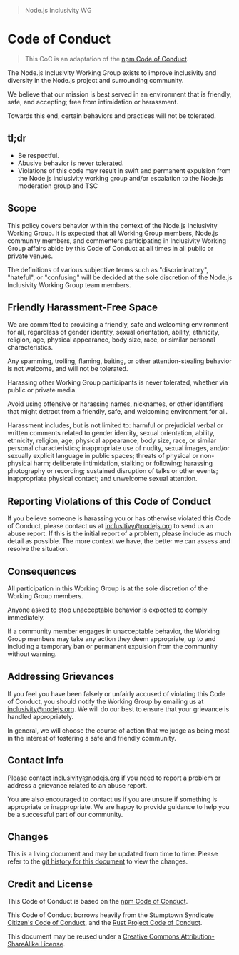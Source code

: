 > Node.js Inclusivity WG

# Code of Conduct
> This CoC is an adaptation of the [npm Code of Conduct].

The Node.js Inclusivity Working Group exists to improve inclusivity
and diversity in the Node.js project and surrounding community.

We believe that our mission is best served in an environment that is
friendly, safe, and accepting; free from intimidation or harassment.

Towards this end, certain behaviors and practices will not be
tolerated.

## tl;dr

* Be respectful.
* Abusive behavior is never tolerated.
* Violations of this code may result in swift and permanent expulsion
  from the Node.js inclusivity working group and/or escalation to the
  Node.js moderation group and TSC

## Scope

This policy covers behavior within the context of the Node.js
Inclusivity Working Group. It is expected that all Working Group members,
Node.js community members, and commenters participating in Inclusivity
Working Group affairs abide by this Code of Conduct at all times in all
public or private venues.

The definitions of various subjective terms such as "discriminatory",
"hateful", or "confusing" will be decided at the sole discretion of
the Node.js Inclusivity Working Group team members.

## Friendly Harassment-Free Space

We are committed to providing a friendly, safe and welcoming
environment for all, regardless of gender identity, sexual
orientation, ability, ethnicity, religion, age, physical
appearance, body size, race, or similar personal characteristics.

Any spamming, trolling, flaming, baiting, or other attention-stealing
behavior is not welcome, and will not be tolerated.

Harassing other Working Group participants is never tolerated, whether
via public or private media.

Avoid using offensive or harassing names, nicknames, or other
identifiers that might detract from a friendly, safe, and welcoming
environment for all.

Harassment includes, but is not limited to: harmful or prejudicial
verbal or written comments related to gender identity, sexual
orientation, ability, ethnicity, religion, age, physical
appearance, body size, race, or similar personal characteristics;
inappropriate use of nudity, sexual images, and/or sexually explicit
language in public spaces; threats of physical or non-physical harm;
deliberate intimidation, stalking or following; harassing photography
or recording; sustained disruption of talks or other events;
inappropriate physical contact; and unwelcome sexual attention.

## Reporting Violations of this Code of Conduct

If you believe someone is harassing you or has otherwise violated this
Code of Conduct, please contact us at inclusitivy@nodejs.org to send
us an abuse report.  If this is the initial report of a problem, please
include as much detail as possible. The more context we have, the better
we can assess and resolve the situation.

## Consequences

All participation in this Working Group is at the sole discretion of
the Working Group members.

Anyone asked to stop unacceptable behavior is expected to comply
immediately.

If a community member engages in unacceptable behavior, the Working
Group members may take any action they deem appropriate, up to and
including a temporary ban or permanent expulsion from the community
without warning.

## Addressing Grievances

If you feel you have been falsely or unfairly accused of violating
this Code of Conduct, you should notify the Working Group by emailing
us at inclusivity@nodejs.org.  We will do our best to ensure that
your grievance is handled appropriately.

In general, we will choose the course of action that we judge as being
most in the interest of fostering a safe and friendly community.

## Contact Info

Please contact inclusivity@nodejs.org if you need to report a problem or
address a grievance related to an abuse report.

You are also encouraged to contact us if you are unsure if something
is appropriate or inappropriate.  We are happy to provide guidance
to help you be a successful part of our community.

## Changes

This is a living document and may be updated from time to time.
Please refer to the [git history for this
document](https://github.com/node/inclusivity/commits/master/CODE_OF_CONDUCT.md)
to view the changes.

## Credit and License

This Code of Conduct is based on the [npm Code of Conduct].

This Code of Conduct borrows heavily from the Stumptown Syndicate
[Citizen's Code of Conduct](http://citizencodeofconduct.org/), and the
[Rust Project Code of Conduct](https://www.rust-lang.org/conduct.html).

This document may be reused under a 
[Creative Commons Attribution-ShareAlike License](https://creativecommons.org/licenses/by-sa/4.0/).

[npm Code of Conduct]: https://www.npmjs.com/policies/conduct
